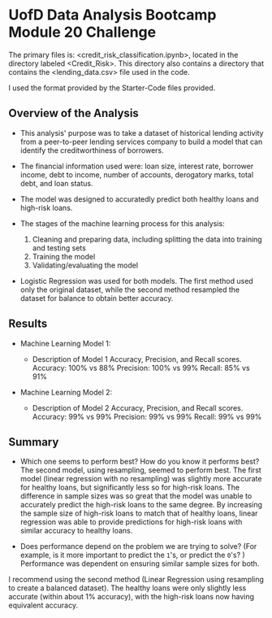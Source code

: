 # UofD Data Analysis Bootcamp Module 20 Challenge

The primary files is: <credit_risk_classification.ipynb>, located in the directory labeled <Credit_Risk>. This directory also contains a directory that contains the <lending_data.csv> file used in the code.

I used the format provided by the Starter-Code files provided.

## Overview of the Analysis

* This analysis' purpose was to take a dataset of historical lending activity from a peer-to-peer lending services company to build a model that can identify the creditworthiness of borrowers.

* The financial information used were: loan size, interest rate, borrower income, debt to income, number of accounts, derogatory marks, total debt, and loan status.

* The model was designed to accuratedly predict both healthy loans and high-risk loans.

* The stages of the machine learning process for this analysis:
    1. Cleaning and preparing data, including splitting the data into training and testing sets
    2. Training the model
    3. Validating/evaluating the model
    
* Logistic Regression was used for both models. The first method used only the original dataset, while the second method resampled the dataset for balance to obtain better accuracy.

## Results

* Machine Learning Model 1:
  * Description of Model 1 Accuracy, Precision, and Recall scores.
    Accuracy: 100% vs 88%
    Precision: 100% vs 99%
    Recall: 85% vs 91%

* Machine Learning Model 2:
  * Description of Model 2 Accuracy, Precision, and Recall scores.
    Accuracy: 99% vs 99%
    Precision: 99% vs 99%
    Recall: 99% vs 99%

## Summary

* Which one seems to perform best? How do you know it performs best?
    The second model, using resampling, seemed to perform best. The first model (linear regression with no resampling) was slightly more accurate for healthy loans, but significantly less so for high-risk loans. The difference in sample sizes was so great that the model was unable to accurately predict the high-risk loans to the same degree. By increasing the sample size of high-risk loans to match that of healthy loans, linear regression was able to provide predictions for high-risk loans with similar accuracy to healthy loans.
    
* Does performance depend on the problem we are trying to solve? (For example, is it more important to predict the `1`'s, or predict the `0`'s? )
    Performance was dependent on ensuring similar sample sizes for both.

I recommend using the second method (Linear Regression using resampling to create a balanced dataset). The healthy loans were only slightly less accurate (within about 1% accuracy), with the high-risk loans now having equivalent accuracy.
